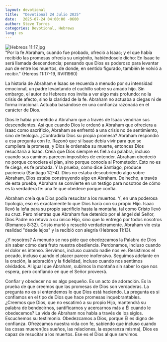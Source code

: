 ```yaml
---
layout: devotional
title:  "Devotional 24 Julio 2025"
date:   2025-07-24 04:00:00 -0600
author: Steve Torres
categories: Devotional, Hebrews
lang: es
---
```

<img src="https://sitemedia.esteeb.com/file/esteebcomsitemedia/devotional_images/Hebrews/ES-Heb-11_17.jpg?raw=true" alt="Hebreos 11:17.jpg" style="max-width: 100%; height: auto;">

<div class="scripture">
  "Por la fe Abraham, cuando fue probado, ofreció a Isaac; y el que había recibido las promesas ofrecía su unigénito, habiéndosele dicho: En Isaac te será llamada descendencia; pensando que Dios es poderoso para levantar aun de entre los muertos, de donde, en sentido figurado, también le volvió a recibir." (Hereos 11:17-19, RVR1960)
</div>

La historia de Abraham e Isaac se recuerda a menudo por su intensidad emocional, un padre levantando el cuchillo sobre su amado hijo. Sin embargo, el autor de Hebreos nos invita a ver algo más profundo: no la crisis de afecto, sino la claridad de la fe. Abraham no actuaba a ciegas ni de forma irracional. Actuaba basándose en una confianza razonada en el carácter de Dios.

Dios le había prometido a Abraham que a través de Isaac vendrían sus descendientes. Así que cuando Dios le ordenó a Abraham que ofreciera a Isaac como sacrificio, Abraham se enfrentó a una crisis no de sentimiento, sino de teología. ¿Contradiría Dios su propia promesa? Abraham respondió a esa pregunta con fe. Razonó que si Isaac debía vivir para que se cumpliera la promesa, y Dios le ordenaba su muerte, entonces Dios resucitaría a Isaac. Creía que Dios siempre es fiel a su palabra, incluso cuando sus caminos parecen imposibles de entender. Abraham obedeció no porque conociera el plan, sino porque conocía al Prometedor.  Esto no es fe ciega, es fe probada. Y la prueba, como dice Santiago, produce paciencia (Santiago 1:2-4). Dios no estaba descubriendo algo sobre Abraham, Dios estaba construyendo algo en Abraham. De hecho, a través de esta prueba, Abraham se convierte en un testigo para nosotros de cómo es la verdadera fe: una fe que obedece porque confía. 

Abraham creía que Dios podía resucitar a los muertos. Y, en una poderosa tipología, eso es exactamente lo que Dios haría con su propio Hijo. Isaac llevó la leña para su propio sacrificio hasta la montaña, tal como Cristo llevó su cruz. Pero mientras que Abraham fue detenido por el ángel del Señor, Dios Padre no retuvo a su único Hijo, sino que lo entregó por todos nosotros (Romanos 8:32). Cristo murió y resucitó verdaderamente. Abraham vio esta realidad "desde lejos" y la recibió con alegría (Hebreos 11:13).

¿Y nosotros? A menudo se nos pide que obedezcamos la Palabra de Dios sin saber cómo dará fruto nuestra obediencia. Perdonamos, incluso cuando el dolor es intenso. Servimos, incluso cuando nadie nos ve. Resistimos el pecado, incluso cuando el placer parece inofensivo. Seguimos adelante en la oración, la adoración y la fidelidad, incluso cuando nos sentimos olvidados. Al igual que Abraham, subimos la montaña sin saber lo que nos espera, pero confiando en que el Señor proveerá.

Confiar y obedecer no es algo pequeño. Es un acto de adoración. Es la prueba de que creemos que las promesas de Dios son verdaderas. La pregunta no es si entendemos lo que Dios está haciendo. La pregunta es si confiamos en el tipo de Dios que hace promesas inquebrantables. ¿Creemos que Dios, que no escatimó a su propio Hijo, mantendrá su palabra de bendecirnos, santificarnos y acercarnos más a Él cuando le obedecemos?  La vida de Abraham nos habla a través de los siglos. Escuchemos su testimonio. Obedezcamos a Dios, porque Él es digno de confianza. Ofrezcamos nuestra vida con fe, sabiendo que incluso cuando las cosas mueren(los sueños, las relaciones, la esperanza misma), Dios es capaz de resucitar a los muertos. Ese es el Dios al que servimos.